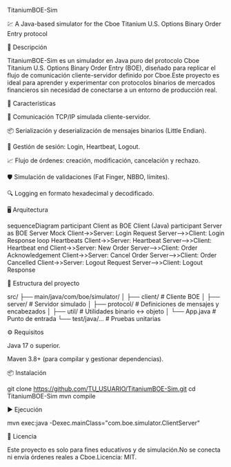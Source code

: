 TitaniumBOE-Sim

💹 A Java-based simulator for the Cboe Titanium U.S. Options Binary Order Entry protocol

📌 Descripción

TitaniumBOE-Sim es un simulador en Java puro del protocolo Cboe Titanium U.S. Options Binary Order Entry (BOE), diseñado para replicar el flujo de comunicación cliente-servidor definido por Cboe.Este proyecto es ideal para aprender y experimentar con protocolos binarios de mercados financieros sin necesidad de conectarse a un entorno de producción real.

🚀 Características

📡 Comunicación TCP/IP simulada cliente-servidor.

📦 Serialización y deserialización de mensajes binarios (Little Endian).

🔑 Gestión de sesión: Login, Heartbeat, Logout.

📈 Flujo de órdenes: creación, modificación, cancelación y rechazo.

🛡 Simulación de validaciones (Fat Finger, NBBO, límites).

🔍 Logging en formato hexadecimal y decodificado.

🖥 Arquitectura

sequenceDiagram
    participant Client as BOE Client (Java)
    participant Server as BOE Server Mock
    Client->>Server: Login Request
    Server-->>Client: Login Response
    loop Heartbeats
        Client->>Server: Heartbeat
        Server-->>Client: Heartbeat
    end
    Client->>Server: New Order
    Server-->>Client: Order Acknowledgement
    Client->>Server: Cancel Order
    Server-->>Client: Order Cancelled
    Client->>Server: Logout Request
    Server-->>Client: Logout Response

📂 Estructura del proyecto

src/
 ├── main/java/com/boe/simulator/
 │    ├── client/        # Cliente BOE
 │    ├── server/        # Servidor simulado
 │    ├── protocol/      # Definiciones de mensajes y encabezados
 │    ├── util/          # Utilidades binario <-> objeto
 │    └── App.java       # Punto de entrada
 └── test/java/...       # Pruebas unitarias

⚙️ Requisitos

Java 17 o superior.

Maven 3.8+ (para compilar y gestionar dependencias).

📦 Instalación

git clone https://github.com/TU_USUARIO/TitaniumBOE-Sim.git
cd TitaniumBOE-Sim
mvn compile

▶️ Ejecución

mvn exec:java -Dexec.mainClass="com.boe.simulator.ClientServer"

📜 Licencia

Este proyecto es solo para fines educativos y de simulación.No se conecta ni envía órdenes reales a Cboe.Licencia: MIT.
